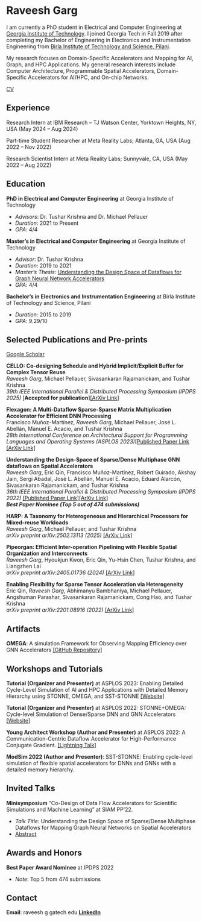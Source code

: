 # Raveesh Garg

I am currently a PhD student in Electrical and Computer Engineering at [Georgia Institute of Technology](https://www.gatech.edu/). I joined Georgia Tech in Fall 2019 after completing my Bachelor of Engineering in Electronics and Instrumentation Engineering from [Birla Institute of Technology and Science, Pilani](https://www.bits-pilani.ac.in/).

My research focuses on Domain-Specific Accelerators and Mapping for AI, Graph, and HPC Applications. My general research interests include Computer Architecture, Programmable Spatial Accelerators, Domain-Specific Accelerators for AI/HPC, and On-chip Networks.

[CV](Public_CV.pdf) 

## Experience

Research Intern at IBM Research – TJ Watson Center, Yorktown Heights, NY, USA (May 2024 – Aug 2024)

Part-time Student Researcher at Meta Reality Labs; Atlanta, GA, USA (Aug 2022 – Nov 2022)

Research Scientist Intern at Meta Reality Labs; Sunnyvale, CA, USA (May 2022 – Aug 2022)


## Education

 **PhD in Electrical and Computer Engineering** at Georgia Institute of Technology
  - *Advisors*: Dr. Tushar Krishna and Dr. Michael Pellauer
  - *Duration*: 2021 to Present
  - *GPA*: 4/4

 **Master’s in Electrical and Computer Engineering** at Georgia Institute of Technology
  - *Advisor*: Dr. Tushar Krishna
  - *Duration*: 2019 to 2021
  - *Master’s Thesis*: [Understanding the Design Space of Dataflows for Graph Neural Network Accelerators](https://repository.gatech.edu/entities/publication/41a399a8-66ab-4d57-a0fd-e13e06f7ac64)
  - *GPA*: 4/4

 **Bachelor’s in Electronics and Instrumentation Engineering** at Birla Institute of Technology and Science, Pilani
  - *Duration*: 2015 to 2019
  - *GPA*: 9.29/10

## Selected Publications and Pre-prints

[Google Scholar](https://scholar.google.com/citations?hl=en&user=5CKKG44AAAAJ)

**CELLO: Co-designing Schedule and Hybrid Implicit/Explicit Buffer for Complex Tensor Reuse**  
*Raveesh Garg*, Michael Pellauer, Sivasankaran Rajamanickam, and Tushar Krishna  
*39th IEEE International Parallel & Distributed Processing Symposium (IPDPS 2025)* [**Accepted for publication**][[ArXiv Link]](https://arxiv.org/pdf/2303.11499)  


**Flexagon: A Multi-Dataflow Sparse-Sparse Matrix Multiplication Accelerator for Efficient DNN Processing**  
Francisco Muñoz-Martínez, *Raveesh Garg*, Michael Pellauer, José L. Abellán, Manuel E. Acacio, and Tushar Krishna  
*28th International Conference on Architectural Support for Programming Languages and Operating Systems (ASPLOS 2023)*[[Published Paper Link](https://dl.acm.org/doi/10.1145/3582016.3582069) [[ArXiv Link]](https://arxiv.org/abs/2301.10852)  


**Understanding the Design-Space of Sparse/Dense Multiphase GNN dataflows on Spatial Accelerators**  
*Raveesh Garg*, Eric Qin, Francisco Muñoz-Martínez, Robert Guirado, Akshay Jain, Sergi Abadal, José L. Abellán, Manuel E. Acacio, Eduard Alarcón, Sivasankaran Rajamanickam, and Tushar Krishna  
*36th IEEE International Parallel & Distributed Processing Symposium (IPDPS 2022)* [[Published Paper Link]](https://ieeexplore.ieee.org/stamp/stamp.jsp?tp=&arnumber=9820725)[[ArXiv Link]](https://arxiv.org/abs/2103.07977)  
**_Best Paper Nominee (Top 5 out of 474 submissions)_**  



**HARP: A Taxonomy for Heterogeneous and Hierarchical Processors for Mixed-reuse Workloads**  
*Raveesh Garg*, Michael Pellauer, and Tushar Krishna  
*arXiv preprint arXiv:2502.13113 (2025)*  [[ArXiv Link]](https://arxiv.org/abs/2502.13113)  


**Pipeorgan: Efficient Inter-operation Pipelining with Flexible Spatial Organization and Interconnects**  
*Raveesh Garg*, Hyoukjun Kwon, Eric Qin, Yu-Hsin Chen, Tushar Krishna, and Liangzhen Lai  
*arXiv preprint arXiv:2405.01736 (2024)*  [[ArXiv Link]](https://arxiv.org/abs/2405.01736)  


**Enabling Flexibility for Sparse Tensor Acceleration via Heterogeneity**  
Eric Qin, *Raveesh Garg*, Abhimanyu Bambhaniya, Michael Pellauer, Angshuman Parashar, Sivasankaran Rajamanickam, Cong Hao, and Tushar Krishna  
*arXiv preprint arXiv:2201.08916 (2022)*  [[ArXiv Link]](https://arxiv.org/abs/2201.08916)  



## Artifacts

**OMEGA**: A simulation Framework for Observing Mapping Efficiency over GNN Accelerators [[GitHub Repository]](http://github.com/stonne-simulator/omega)

## Workshops and Tutorials

**Tutorial (Organizer and Presenter)** at ASPLOS 2023: Enabling Detailed Cycle-Level Simulation of AI and HPC Applications with Detailed Memory Hierarchy using STONNE, OMEGA, and SST-STONNE [[Website]](https://stonne-simulator.github.io/ASPLOSTUT.html)

**Tutorial (Organizer and Presenter)** at ASPLOS 2022: STONNE+OMEGA: Cycle-level Simulation of Dense/Sparse DNN and GNN Accelerators [[Website]](https://stonne-simulator.github.io/ASPLOSTUT.html)

**Young Architect Workshop (Author and Presenter)** at ASPLOS 2022: A Communication-Centric Dataflow Accelerator for High-Performance Conjugate Gradient. [[Lightning Talk]](https://www.youtube.com/watch?v=1DqTIaZZDjI)

**ModSim 2022 (Author and Presenter)**: SST-STONNE: Enabling cycle-level simulation of flexible spatial accelerators for DNNs and GNNs with a detailed memory hierarchy.

## Invited Talks

**Minisymposium** “Co-Design of Data Flow Accelerators for Scientific Simulations and Machine Learning” at SIAM PP’22.
  - *Talk Title*: Understanding the Design Space of Sparse/Dense Multiphase Dataflows for Mapping Graph Neural Networks on Spatial Accelerators
  - [Abstract](https://meetings.siam.org/sess/dsp_talk.cfm?p=119055)

## Awards and Honors

**Best Paper Award Nominee** at IPDPS 2022
  - *Note*: Top 5 from 474 submissions

## Contact

**Email**: raveesh <dot> g <at> gatech <dot> edu
[**LinkedIn**](https://www.linkedin.com/in/raveesh-garg-61b47b150/)

